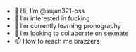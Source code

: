 - 👋 Hi, I’m @sujan321-oss
- 👀 I’m interested in fucking
- 🌱 I’m currently learning pronography
- 💞️ I’m looking to collaborate on sexmate
- 📫 How to reach me brazzers

<!---
sujan321-oss/sujan321-oss is a ✨ special ✨ repository because its `README.md` (this file) appears on your GitHub profile.
You can click the Preview link to take a look at your changes.
--->
